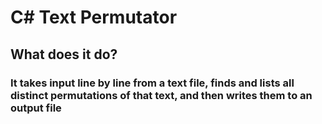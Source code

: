 # C# Text Permutator
## What does it do?
### It takes input line by line from a text file, finds and lists all distinct permutations of that text, and then writes them to an output file
